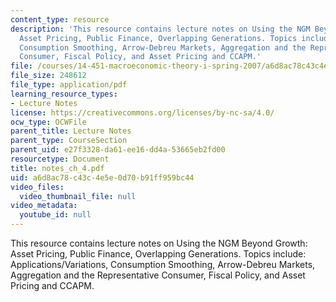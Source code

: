 ```yaml
---
content_type: resource
description: 'This resource contains lecture notes on Using the NGM Beyond Growth:
  Asset Pricing, Public Finance, Overlapping Generations. Topics include: Applications/Variations,
  Consumption Smoothing, Arrow-Debreu Markets, Aggregation and the Representative
  Consumer, Fiscal Policy, and Asset Pricing and CCAPM.'
file: /courses/14-451-macroeconomic-theory-i-spring-2007/a6d8ac78c43c4e5e0d70b91ff959bc44_notes_ch_4.pdf
file_size: 248612
file_type: application/pdf
learning_resource_types:
- Lecture Notes
license: https://creativecommons.org/licenses/by-nc-sa/4.0/
ocw_type: OCWFile
parent_title: Lecture Notes
parent_type: CourseSection
parent_uid: e27f3328-da61-ee16-dd4a-53665eb2fd00
resourcetype: Document
title: notes_ch_4.pdf
uid: a6d8ac78-c43c-4e5e-0d70-b91ff959bc44
video_files:
  video_thumbnail_file: null
video_metadata:
  youtube_id: null
---
```

This resource contains lecture notes on Using the NGM Beyond Growth: Asset Pricing, Public Finance, Overlapping Generations. Topics include: Applications/Variations, Consumption Smoothing, Arrow-Debreu Markets, Aggregation and the Representative Consumer, Fiscal Policy, and Asset Pricing and CCAPM.